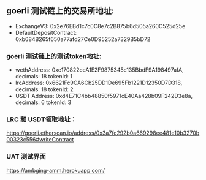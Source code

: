 ## goerli 测试链上的交易所地址:
- ExchangeV3: 0x2e76EBd1c7c0C8e7c2B875b6d505a260C525d25e
- DefaultDepositContract: 0xb684B265f650a77afd27Ce0D95252a7329B5bD72

### goerli 测试链上的测试token地址:
- wethAddress: 0xe170822ceA1E2F9875345c135BbdF9A198497afA,  decimals: 18  tokenId: 1  
- lrcAddress: 0x6621Fc9CA6Cb25DD1De695Fb1221D12350D7D318,   decimals: 18  tokenId: 2  
- USDT Address: 0xd4E71C4bb48850f5971cE40Aa428b09F242D3e8a, decimals: 6   tokenId: 3  

### LRC 和 USDT领取地址：

https://goerli.etherscan.io/address/0x3a7fc292b0a669298ee481e10b3270b00323c556#writeContract

### UAT 测试界面
https://ambging-amm.herokuapp.com/